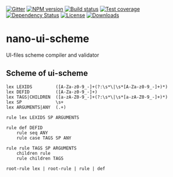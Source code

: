 [![Gitter][gitter-image]][gitter-url]
[![NPM version][npm-image]][npm-url]
[![Build status][travis-image]][travis-url]
[![Test coverage][coveralls-image]][coveralls-url]
[![Dependency Status][david-image]][david-url]
[![License][license-image]][license-url]
[![Downloads][downloads-image]][downloads-url]


# nano-ui-scheme
UI-files scheme compiler and validator

## Scheme of ui-scheme
```
lex LEXIDS         ([A-Za-z0-9_-]+(?:\s*\|\s*[A-Za-z0-9_-]+)*)
lex DEFID          ([A-Za-z0-9_-]+)
lex TAGS|CHILDREN  ([a-zA-Z0-9_-]+(?:\s*\|\s*[a-zA-Z0-9_-]+)*)
lex SP             \s+
lex ARGUMENTS|ANY  (.+)

rule lex LEXIDS SP ARGUMENTS

rule def DEFID
	rule seq ANY
	rule case TAGS SP ANY

rule rule TAGS SP ARGUMENTS
	children rule
	rule children TAGS

root-rule lex | root-rule | rule | def
```

[bithound-image]: https://www.bithound.io/github/Holixus/nano-ui-scheme/badges/score.svg
[bithound-url]: https://www.bithound.io/github/Holixus/nano-ui-scheme

[gitter-image]: https://badges.gitter.im/Holixus/nano-ui-scheme.svg
[gitter-url]: https://gitter.im/Holixus/nano-ui-scheme

[npm-image]: https://badge.fury.io/js/nano-ui-scheme.svg
[npm-url]: https://badge.fury.io/js/nano-ui-scheme

[github-tag]: http://img.shields.io/github/tag/Holixus/nano-ui-scheme.svg
[github-url]: https://github.com/Holixus/nano-ui-scheme/tags

[travis-image]: https://travis-ci.org/Holixus/nano-ui-scheme.svg?branch=master
[travis-url]: https://travis-ci.org/Holixus/nano-ui-scheme

[coveralls-image]: https://coveralls.io/repos/github/Holixus/nano-ui-scheme/badge.svg?branch=master
[coveralls-url]: https://coveralls.io/github/Holixus/nano-ui-scheme?branch=master

[david-image]: https://david-dm.org/Holixus/nano-ui-scheme.svg
[david-url]: https://david-dm.org/Holixus/nano-ui-scheme

[license-image]: https://img.shields.io/badge/license-MIT-blue.svg
[license-url]: LICENSE

[downloads-image]: http://img.shields.io/npm/dt/nano-ui-scheme.svg
[downloads-url]: https://npmjs.org/package/nano-ui-scheme
